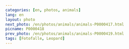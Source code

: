 ```yaml
---
categories: [en, photos, animals]
lang: en
layout: photo
next_photo: /en/photos/animals/animals-P0000417.html
picname: P0000418
prev_photo: /en/photos/animals/animals-P0000419.html
tags: [Fotofalle, Leopard]
---
```

